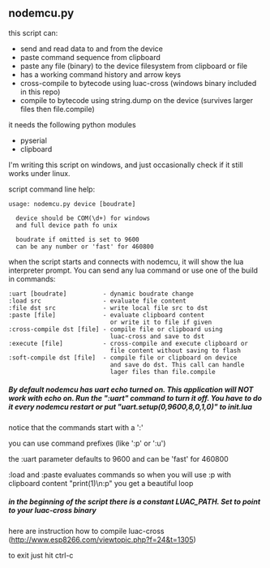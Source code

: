 ## nodemcu.py

this script can:
* send and read data to and from the device 
* paste command sequence from clipboard
* paste any file (binary) to the device filesystem from clipboard or file
* has a working command history and arrow keys
* cross-compile to bytecode using luac-cross (windows binary included in this repo)
* compile to bytecode using string.dump on the device (survives larger files then file.compile)

it needs the following python modules
* pyserial
* clipboard

I'm writing this script on windows, and just occasionally check if it still works under linux.

script command line help:
```
usage: nodemcu.py device [boudrate]

  device should be COM(\d+) for windows
  and full device path fo unix

  boudrate if omitted is set to 9600
  can be any number or 'fast' for 460800
```

when the script starts and connects with nodemcu, it will show the lua interpreter prompt. You can send any lua command or use one of the build in commands:


```
:uart [boudrate]          - dynamic boudrate change
:load src                 - evaluate file content
:file dst src             - write local file src to dst
:paste [file]             - evaluate clipboard content
                            or write it to file if given
:cross-compile dst [file] - compile file or clipboard using
                            luac-cross and save to dst
:execute [file]           - cross-compile and execute clipboard or
                            file content without saving to flash
:soft-compile dst [file]  - compile file or clipboard on device
                            and save do dst. This call can handle
                            lager files than file.compile
```

##### By default nodemcu has uart echo turned on. This application will NOT work with echo on. Run the ":uart" command to turn it off. You have to do it every nodemcu restart or put "uart.setup(0,9600,8,0,1,0)" to init.lua

notice that the commands start with a ':'

you can use command prefixes (like ':p' or ':u')

the :uart parameter defaults to 9600 and can be 'fast' for 460800

:load and :paste evaluates commands so when you will use :p with clipboard content "print(1)\n:p" you get a beautiful loop

##### in the beginning of the script there is a constant LUAC_PATH. Set to point to your luac-cross binary

here are instruction how to compile luac-cross (http://www.esp8266.com/viewtopic.php?f=24&t=1305)

to exit just hit ctrl-c
